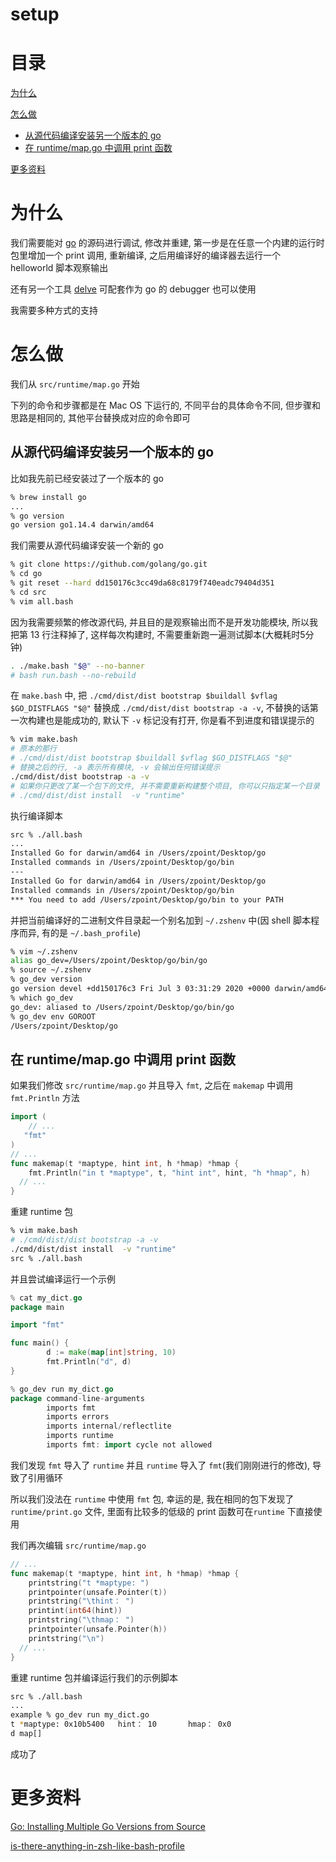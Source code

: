 # setup

# 目录

[为什么](#为什么)

[怎么做](#怎么做)

* [从源代码编译安装另一个版本的 go](#从源代码编译安装另一个版本的-go)
* [在 runtime/map.go 中调用 print 函数](#在-runtime/map.go-中调用-print-函数)

[更多资料](#更多资料)

# 为什么

我们需要能对 [go](https://github.com/golang/go) 的源码进行调试, 修改并重建, 第一步是在任意一个内建的运行时包里增加一个 print 调用, 重新编译, 之后用编译好的编译器去运行一个 helloworld 脚本观察输出

还有另一个工具  [delve](https://github.com/go-delve/delve) 可配套作为 go 的 debugger 也可以使用

我需要多种方式的支持

# 怎么做

我们从 ```src/runtime/map.go``` 开始

下列的命令和步骤都是在 Mac OS 下运行的, 不同平台的具体命令不同, 但步骤和思路是相同的, 其他平台替换成对应的命令即可

## 从源代码编译安装另一个版本的 go

比如我先前已经安装过了一个版本的 go

```bash
% brew install go
...
% go version
go version go1.14.4 darwin/amd64
```

我们需要从源代码编译安装一个新的 go

```bash
% git clone https://github.com/golang/go.git
% cd go
% git reset --hard dd150176c3cc49da68c8179f740eadc79404d351
% cd src
% vim all.bash
```

因为我需要频繁的修改源代码, 并且目的是观察输出而不是开发功能模块, 所以我把第 13 行注释掉了, 这样每次构建时, 不需要重新跑一遍测试脚本(大概耗时5分钟)

```bash
. ./make.bash "$@" --no-banner
# bash run.bash --no-rebuild
```

在 ```make.bash``` 中, 把 ```./cmd/dist/dist bootstrap $buildall $vflag $GO_DISTFLAGS "$@"```  替换成 ```./cmd/dist/dist bootstrap -a -v```, 不替换的话第一次构建也是能成功的, 默认下 `-v` 标记没有打开, 你是看不到进度和错误提示的

```bash
% vim make.bash
# 原本的那行
# ./cmd/dist/dist bootstrap $buildall $vflag $GO_DISTFLAGS "$@"
# 替换之后的行, -a 表示所有模块, -v 会输出任何错误提示
./cmd/dist/dist bootstrap -a -v
# 如果你只更改了某一个包下的文件, 并不需要重新构建整个项目, 你可以只指定某一个目录
# ./cmd/dist/dist install  -v "runtime"
```

执行编译脚本

```bash
src % ./all.bash
...
Installed Go for darwin/amd64 in /Users/zpoint/Desktop/go
Installed commands in /Users/zpoint/Desktop/go/bin
---
Installed Go for darwin/amd64 in /Users/zpoint/Desktop/go
Installed commands in /Users/zpoint/Desktop/go/bin
*** You need to add /Users/zpoint/Desktop/go/bin to your PATH
```

并把当前编译好的二进制文件目录起一个别名加到 `~/.zshenv` 中(因 shell 脚本程序而异, 有的是 `~/.bash_profile`)

```bash
% vim ~/.zshenv
alias go_dev=/Users/zpoint/Desktop/go/bin/go
% source ~/.zshenv
% go_dev version
go version devel +dd150176c3 Fri Jul 3 03:31:29 2020 +0000 darwin/amd64
% which go_dev
go_dev: aliased to /Users/zpoint/Desktop/go/bin/go
% go_dev env GOROOT
/Users/zpoint/Desktop/go
```

## 在 runtime/map.go 中调用 print 函数

如果我们修改 ```src/runtime/map.go``` 并且导入 ```fmt```, 之后在 ```makemap``` 中调用 ```fmt.Println``` 方法

```go
import (
	// ...
   "fmt"
)
// ...
func makemap(t *maptype, hint int, h *hmap) *hmap {
	fmt.Println("in t *maptype", t, "hint int", hint, "h *hmap", h)
  // ...
}
```

重建 runtime 包

```bash
% vim make.bash
# ./cmd/dist/dist bootstrap -a -v
./cmd/dist/dist install  -v "runtime"
src % ./all.bash
```

并且尝试编译运行一个示例

```go
% cat my_dict.go 
package main

import "fmt"

func main() {
        d := make(map[int]string, 10)
        fmt.Println("d", d)
}

% go_dev run my_dict.go 
package command-line-arguments
        imports fmt
        imports errors
        imports internal/reflectlite
        imports runtime
        imports fmt: import cycle not allowed
```

我们发现 `fmt` 导入了 `runtime` 并且 `runtime` 导入了 `fmt`(我们刚刚进行的修改), 导致了引用循环

所以我们没法在 `runtime` 中使用 `fmt` 包, 幸运的是, 我在相同的包下发现了 `runtime/print.go`  文件, 里面有比较多的低级的 print 函数可在`runtime` 下直接使用

我们再次编辑 ```src/runtime/map.go```

```go
// ...
func makemap(t *maptype, hint int, h *hmap) *hmap {
	printstring("t *maptype: ")
	printpointer(unsafe.Pointer(t))
	printstring("\thint： ")
	printint(int64(hint))
	printstring("\thmap： ")
	printpointer(unsafe.Pointer(h))
	printstring("\n")
  // ...
}
```

重建 runtime 包并编译运行我们的示例脚本

```bash
src % ./all.bash
...
example % go_dev run my_dict.go
t *maptype: 0x10b5400   hint： 10       hmap： 0x0
d map[]
```

成功了

# 更多资料

[Go: Installing Multiple Go Versions from Source](https://medium.com/@vCabbage/go-installing-multiple-go-versions-from-source-db5573067c)

[is-there-anything-in-zsh-like-bash-profile](https://stackoverflow.com/questions/23090390/is-there-anything-in-zsh-like-bash-profile)

